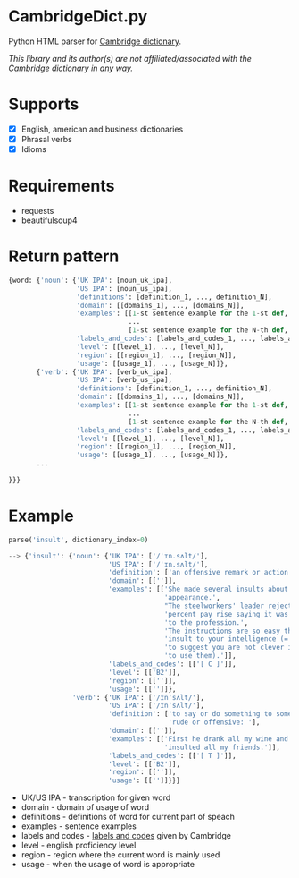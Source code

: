 # CambridgeDict.py
Python HTML parser for [Cambridge dictionary](https://dictionary.cambridge.org/).

*This library and its author(s) are not affiliated/associated with the Cambridge dictionary in any way.*
# Supports
* [x] English, american and business dictionaries 
* [x] Phrasal verbs
* [x] Idioms

# Requirements
* requests
* beautifulsoup4

# Return pattern
```python
{word: {'noun': {'UK IPA': [noun_uk_ipa],
                 'US IPA': [noun_us_ipa],
                 'definitions': [definition_1, ..., definition_N],
                 'domain': [[domains_1], ..., [domains_N]],
                 'examples': [[1-st sentence example for the 1-st def, ..., N-th sentence example for the 1-st def],
                              ...
                              [1-st sentence example for the N-th def, ..., N-th sentence example for the N-th def]],
                 'labels_and_codes': [labels_and_codes_1, ..., labels_and_codes_N],
                 'level': [[level_1], ..., [level_N]],
                 'region': [[region_1], ..., [region_N]],
                 'usage': [[usage_1], ..., [usage_N]]},
       {'verb': {'UK IPA': [verb_uk_ipa],
                 'US IPA': [verb_us_ipa],
                 'definitions': [definition_1, ..., definition_N],
                 'domain': [[domains_1], ..., [domains_N]],
                 'examples': [[1-st sentence example for the 1-st def, ..., N-th sentence example for the 1-st def],
                              ...
                              [1-st sentence example for the N-th def, ..., N-th sentence example for the N-th def]],
                 'labels_and_codes': [labels_and_codes_1, ..., labels_and_codes_N],
                 'level': [[level_1], ..., [level_N]],
                 'region': [[region_1], ..., [region_N]],
                 'usage': [[usage_1], ..., [usage_N]]},
       ...
                  
}}}
```
# Example

```python
parse('insult', dictionary_index=0)

--> {'insult': {'noun': {'UK IPA': ['/ˈɪn.sʌlt/'],
                         'US IPA': ['/ˈɪn.sʌlt/'],
                         'definition': ['an offensive remark or action: '],
                         'domain': [['']],
                         'examples': [['She made several insults about my '
                                       'appearance.',
                                       "The steelworkers' leader rejected the two "
                                       'percent pay rise saying it was an insult '
                                       'to the profession.',
                                       'The instructions are so easy they are an '
                                       'insult to your intelligence (= they seem '
                                       'to suggest you are not clever if you need '
                                       'to use them).']],
                         'labels_and_codes': [['[ C ]']],
                         'level': [['B2']],
                         'region': [['']],
                         'usage': [['']]},
                'verb': {'UK IPA': ['/ɪnˈsʌlt/'],
                         'US IPA': ['/ɪnˈsʌlt/'],
                         'definition': ['to say or do something to someone that is '
                                        'rude or offensive: '],
                         'domain': [['']],
                         'examples': [['First he drank all my wine and then he '
                                       'insulted all my friends.']],
                         'labels_and_codes': [['[ T ]']],
                         'level': [['B2']],
                         'region': [['']],
                         'usage': [['']]}}}
```
* UK/US IPA - transcription for given word  
* domain - domain of usage of word
* definitions - definitions of word for current part of speach
* examples - sentence examples
* labels and codes - [labels and codes](https://dictionary.cambridge.org/help/codes.html) given by Cambridge
* level - english proficiency level
* region - region where the current word is mainly used
* usage - when the usage of word is appropriate
